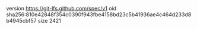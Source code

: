 version https://git-lfs.github.com/spec/v1
oid sha256:810e42848f354c0390f943fbe4158bd23c5b41936ae4c464d233d8b4945cbf57
size 2421
